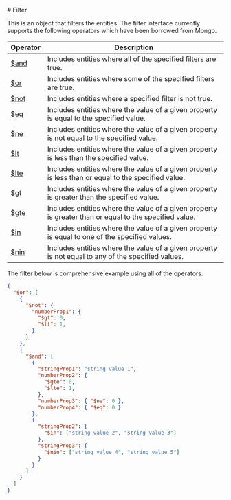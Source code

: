 # Filter

This is an object that filters the entities. The filter interface currently supports the following operators which have been borrowed from Mongo.

Operator | Description
--- | ---
[$and](https://docs.mongodb.com/manual/reference/operator/query/and/#op._S_and) | Includes entities where all of the specified filters are true.
[$or](https://docs.mongodb.com/manual/reference/operator/query/or/#op._S_or) | Includes entities where some of the specified filters are true.
[$not](https://docs.mongodb.com/manual/reference/operator/query/no/#op._S_no) | Includes entities where a specified filter is not true.
[$eq](https://docs.mongodb.com/manual/reference/operator/query/eq/#op._S_eq) | Includes entities where the value of a given property is equal to the specified value.
[$ne](https://docs.mongodb.com/manual/reference/operator/query/ne/#op._S_ne) | Includes entities where the value of a given property is not equal to the specified value.
[$lt](https://docs.mongodb.com/manual/reference/operator/query/lt/#op._S_lt) | Includes entities where the value of a given property is less than the specified value.
[$lte](https://docs.mongodb.com/manual/reference/operator/query/lt/#op._S_lt) | Includes entities where the value of a given property is less than or equal to the specified value.
[$gt](https://docs.mongodb.com/manual/reference/operator/query/gt/#op._S_gt) | Includes entities where the value of a given property is greater than the specified value.
[$gte](https://docs.mongodb.com/manual/reference/operator/query/gt/#op._S_gt) | Includes entities where the value of a given property is greater than or equal to the specified value.
[$in](https://docs.mongodb.com/manual/reference/operator/query/in/#op._S_in) | Includes entities where the value of a given property is equal to one of the specified values.
[$nin](https://docs.mongodb.com/manual/reference/operator/query/ni/#op._S_ni) | Includes entities where the value of a given property is not equal to any of the specified values.

The filter below is comprehensive example using all of the operators.

```json
{
  "$or": [
    {
      "$not": {
        "numberProp1": {
          "$gt": 0,
          "$lt": 1,
        }
      }
    },
    {
      "$and": [
        {
          "stringProp1": "string value 1",
          "numberProp2": {
            "$gte": 0,
            "$lte": 1,
          },
          "numberProp3": { "$ne": 0 },
          "numberProp4": { "$eq": 0 }
        },
        {
          "stringProp2": {
            "$in": ["string value 2", "string value 3"]
          },
          "stringProp3": {
            "$nin": ["string value 4", "string value 5"]
          }
        }
      ]
    }
  ]
}
```